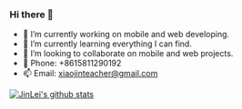 ### Hi there 👋

- 🔭 I’m currently working on mobile and web developing.
- 🌱 I’m currently learning everything I can find.
- 👯 I’m looking to collaborate on mobile and web projects.
- 📱 Phone: +8615811290192
- 📫 Email: xiaojinteacher@gmail.com 


[![JinLei's github stats](https://github-readme-stats.vercel.app/api?username=JinLei324)](https://github.com/JinLei324/github-readme-stats)
